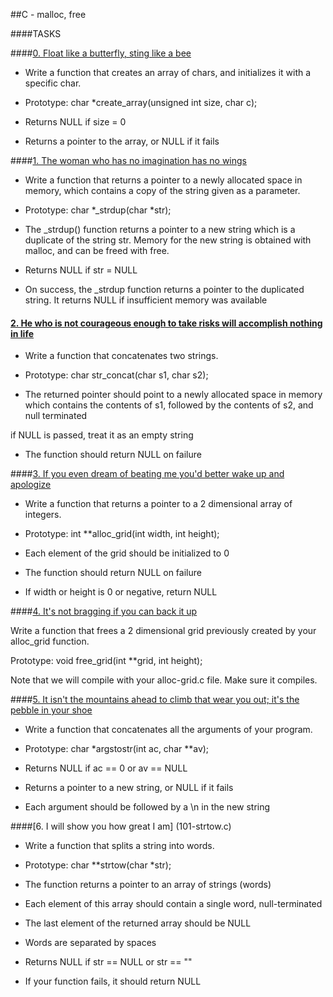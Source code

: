 ##C - malloc, free


####TASKS


####[0. Float like a butterfly, sting like a bee](0-create_array.c)


- Write a function that creates an array of chars, and initializes it with a specific char.


- Prototype: char *create_array(unsigned int size, char c);

- Returns NULL if size = 0

- Returns a pointer to the array, or NULL if it fails


####[1. The woman who has no imagination has no wings](1-strdup.c)


- Write a function that returns a pointer to a newly allocated space in memory, which contains a copy of the string given as a parameter.


- Prototype: char *_strdup(char *str);

- The _strdup() function returns a pointer to a new string which is a duplicate of the string str. Memory for the new string is obtained with malloc, and can be freed with free.

- Returns NULL if str = NULL

- On success, the _strdup function returns a pointer to the duplicated string. It returns NULL if insufficient memory was available


#### [2. He who is not courageous enough to take risks will accomplish nothing in life](2-str_concat.c)


- Write a function that concatenates two strings.


- Prototype: char str_concat(char s1, char s2);

- The returned pointer should point to a newly allocated space in memory which contains the contents of s1, followed by the contents of s2, and null terminated

if NULL is passed, treat it as an empty string

- The function should return NULL on failure


####[3. If you even dream of beating me you'd better wake up and apologize](3-alloc_grid.c)


- Write a function that returns a pointer to a 2 dimensional array of integers.


- Prototype: int **alloc_grid(int width, int height);

- Each element of the grid should be initialized to 0

- The function should return NULL on failure

- If width or height is 0 or negative, return NULL


####[4. It's not bragging if you can back it up](4-free_grid.c)


Write a function that frees a 2 dimensional grid previously created by your alloc_grid function.


Prototype: void free_grid(int **grid, int height);

Note that we will compile with your alloc-grid.c file. Make sure it compiles.


####[5. It isn't the mountains ahead to climb that wear you out; it's the pebble in your shoe](100-argstostr.c)


- Write a function that concatenates all the arguments of your program.


- Prototype: char *argstostr(int ac, char **av);

- Returns NULL if ac == 0 or av == NULL

- Returns a pointer to a new string, or NULL if it fails

- Each argument should be followed by a \n in the new string  


####[6. I will show you how great I am] (101-strtow.c)


- Write a function that splits a string into words.


- Prototype: char **strtow(char *str);

- The function returns a pointer to an array of strings (words)

- Each element of this array should contain a single word, null-terminated

- The last element of the returned array should be NULL

- Words are separated by spaces

- Returns NULL if str == NULL or str == ""

- If your function fails, it should return NULL


